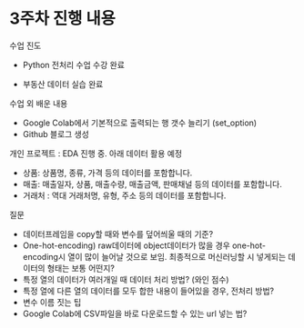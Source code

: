 # 3주차 진행 내용

수업 진도

- Python 전처리 수업 수강 완료

- 부동산 데이터 실습 완료

  

수업 외 배운 내용

- Google Colab에서 기본적으로 출력되는 행 갯수 늘리기 (set_option)
- Github 블로그 생성



개인 프로젝트 : EDA 진행 중. 아래 데이터 활용 예정

- 상품: 상품명, 종류, 가격 등의 데이터를 포함합니다.
- 매출: 매출일자, 상품, 매출수량, 매출금액, 판매채널 등의 데이터를 포함합니다.
- 거래처 : 역대 거래처명, 유형, 주소 등의 데이터를 포함합니다.



질문

- 데이터프레임을 copy할 때와 변수를 덮어씌울 때의 기준?
- One-hot-encoding) raw데이터에 object데이터가 많을 경우 one-hot-encoding시 열이 많이 늘어날 것으로 보임. 최종적으로 머신러닝할 시 넣게되는 데이터의 형태는 보통 어떤지?
- 특정 열의 데이터가 여러개일 때 데이터 처리 방법? (와인 점수)
- 특정 열에 다른 열의 데이터를 모두 합한 내용이 들어있을 경우, 전처리 방법?
- 변수 이름 짓는 팁
- Google Colab에 CSV파일을 바로 다운로드할 수 있는 url 넣는 법?